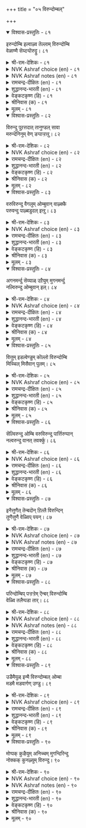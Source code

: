 +++
title = "०५ विरुन्दोम्बल्"

+++


<details open><summary>विश्वास-प्रस्तुतिः - ८१</summary>

इरुन्दोम्बि इल्वाऴ्व तॆल्लाम् विरुन्दोम्बि  
वेळाण्मै सॆय्दऱ्पॊरुट्टु।      ८१
</details>

<details><summary>श्री-राम-देशिकः - ८१</summary>

सम्भाराः सम्भ्रियन्ते ये गृहस्थाश्रमवासिना ।  
सर्वे ते विनियोक्तव्याः सदैवातिथिपूजने ॥ ८१॥
</details>

<details><summary>NVK Ashraf choice (en) - ८१</summary>

००८१
It is to exercise the benevolence of hospitality
That people earn a living and establish homes.
(W.H. Drew and J. Lazarus), (N.V.K. Ashraf)
</details>

<details><summary>NVK Ashraf notes (en) - ८१</summary>

८१. Compare with २१२. "All the wealth earned by toils is meant to serve those who deserve" * - ( Shuddhananda Bharatiar)
</details>

<details><summary>रामचन्द्र-दीक्षितः (en) - ८१</summary>

81\. iruntu ōmpi il vāḻvatu ellām viruntu ōmpi  
vēḷāṇmai ceytaṟporuṭṭu.

81\. To keep house and to acquire wealth is only to minister to guests.  
</details>

<details><summary>शुद्धानन्द-भारती (en) - ८१</summary>

1\. இருந்தோம்பி இல்வாழ்வ தெல்லாம் விருந்தோம்பி  
வேளாண்மை செய்தற் பொருட்டு  
Men set up home, toil and earn  
To tend the guests and do good turn.         81  
</details>

<details><summary>वेङ्कटकृष्ण (हि) - ८१</summary>

81
योग-क्षेम निबाह कर, चला रहा घर-बार ।  
आदर करके अतिथि का, करने को उपकार ॥
</details>

<details><summary>श्रीनिवास (क) - ८१</summary>

81. मनॆयल्लि इद्दु (सॊत्तुगळन्नॆल्ल) कापाडि मनॆवार्तॆ नडॆसुवुदॆल्ला अतिथिगळन्नु उपचरिस उपकार माडुवुदक्कागिये.

</details>

<details><summary>मूलम् - ८१</summary>

इरुन्दोम्बि इल्वाऴ्व तॆल्लाम् विरुन्दोम्बि
वेळाण्मै सॆय्दऱ् पॊरुट्टु। ८१
</details>

<details open><summary>विश्वास-प्रस्तुतिः - ८२</summary>

विरुन्दु पुऱत्तदात् तानुण्डल् सावा  
मरुन्दॆनिनुम् वेण् डऱ्पाऱ्ऱऩ्ऱु।      ८२
</details>

<details><summary>श्री-राम-देशिकः - ८२</summary>

प्रियातिथिमसम्मान्य गृहे यद्वस्तु भुज्यते ।  
साक्षादमृतमेवास्तु न तच्छ्लाघ्यं कदाचन ॥ ८२॥
</details>

<details><summary>NVK Ashraf choice (en) - ८२</summary>

००८२
With a guest outside, it is wrong to eat alone,
Even the nectar of immortality. *
(N.V.K. Ashraf), (Satguru Subramuniyaswami)
</details>

<details><summary>रामचन्द्र-दीक्षितः (en) - ८२</summary>

82\. viruntu puṟattatāt tāṉ uṇṭal, cāvā  
maruntu eṉiṉum vēṇṭaṟpāṟṟu aṉṟu.

82\. With a guest waiting it would not be proper to eat even though it were nectar.  
</details>

<details><summary>शुद्धानन्द-भारती (en) - ८२</summary>

2\. விருந்து புறத்ததாத் தானுண்டல் சாவா  
மருந்தெனினும் வேண்டற்பாற் றன்று  
To keep out guests cannot be good  
Albeit you eat nectar-like food.         82  
</details>

<details><summary>वेङ्कटकृष्ण (हि) - ८२</summary>

82
बाहर ठहरा अतिथि को, अन्दर बैठे आप ।  
देवामृत का क्यों न हो, भोजन करना पाप ॥
</details>

<details><summary>श्रीनिवास (क) - ८२</summary>

82. अतिथियागि बन्दवरु हॊरगिरुवार अदु अमृतवादरू तानॊब्बने उण्णलु बयस बारदु.

</details>

<details><summary>मूलम् - ८२</summary>

विरुन्दु पुऱत्तदात् ताऩुण्डल् सावा
मरुन्दॆऩिऩुम् वेण् डऱ्पाऱ् ऱऩ्ऱु। ८२
</details>

<details open><summary>विश्वास-प्रस्तुतिः - ८३</summary>

वरुविरुन्दु वैगलुम् ओम्बुवान् वाऴ्क्कै  
परुवन्दु पाऴ्बडुदल् इऩ्ऱु।      ८३
</details>

<details><summary>श्री-राम-देशिकः - ८३</summary>

स्वगृहप्राप्तमतिथिं भक्त्या सत्कुर्वतः सदा ।  
दारिद्र्यं न भवेत् किन्तु धनं चाप्यभिवर्धते ॥ ८३॥
</details>

<details><summary>NVK Ashraf choice (en) - ८३</summary>

००८३
His life won’t suffer from want,
Who always cherishes his flowing guests.
MR, (N.V.K. Ashraf)
</details>

<details><summary>रामचन्द्र-दीक्षितः (en) - ८३</summary>

83\. varu viruntu vaikalum ōmpuvāṉ vāḻkkai  
paruvantu pāḻpaṭutal iṉṟu.

83\. A life of one who daily looks after the incoming guests will never suffer from poverty.  
</details>

<details><summary>शुद्धानन्द-भारती (en) - ८३</summary>

3\. வருவிருந்து வைகலும் ஓம்புவான் வாழ்க்கை  
பருவந்து பாழ்படுதல் இன்று  
Who tends his guests day in and out  
His life in want never wears out.         83  
</details>

<details><summary>वेङ्कटकृष्ण (हि) - ८३</summary>

83
दिन दिन आये अतिथि का, करता जो सत्कार ।  
वह जीवन दारिद्रय का, बनता नहीं शिकार ॥
</details>

<details><summary>श्रीनिवास (क) - ८३</summary>

83. (तन्न काणबरुव) अतिथियन्नु यावागलू उपचरिसुववन बाळ्वॆ कष्टगळिन्द पाडुपट्टु हाळागुवुदिल्ल.

</details>

<details><summary>मूलम् - ८३</summary>

वरुविरुन्दु वैगलुम् ओम्बुवाऩ् वाऴ्क्कै
परुवन्दु पाऴ्बडुदल् इऩ्ऱु। ८३
</details>

<details open><summary>विश्वास-प्रस्तुतिः - ८४</summary>

अगनमर्न्दु सॆय्याळ् उऱैयुम् मुगनमर्न्दु  
नल्विरुन्दु ओम्बुवान् इल्।      ८४
</details>

<details><summary>श्री-राम-देशिकः - ८४</summary>

शुद्धातिथिं वेश्म गतं सेवमानस्य सादरम् ।  
नरस्य गेहे वसति प्रसन्ना पद्मसम्भवा ॥ ८४॥
</details>

<details><summary>NVK Ashraf choice (en) - ८४</summary>

००८४
The goddess of fortune will dwell in the house of one
Who plays host with a smile. *
(N.V.K. Ashraf), (P.S. Sundaram)
</details>

<details><summary>रामचन्द्र-दीक्षितः (en) - ८४</summary>

84\. akaṉ amarntu ceyyāḷ uṟaiyum-mukaṉ amarntu  
nal viruntu ōmpuvāṉ il.

84\. Fortune smiles on the house of one who entertains with cheerful face worthy guests.  
</details>

<details><summary>शुद्धानन्द-भारती (en) - ८४</summary>

4\. அகனமர்ந்து செய்யாள் உறையும் முகனமர்ந்து  
நல்விருந்து ஓம்புவான் இல்.  
The goddess of wealth will gladly rest  
Where smiles welcome the worthy guest.         84  
</details>

<details><summary>वेङ्कटकृष्ण (हि) - ८४</summary>

84
मुख प्रसन्न हो जो करे, योग्य अतिथि-सत्कार ।  
उसके घर में इन्दिरा, करती सदा बहार ॥
</details>

<details><summary>श्रीनिवास (क) - ८४</summary>

84. योग्य अतिथिगळन्नु मुखवरळिसिकॊण्डु उपचरिसुवातनन्नु सिरिमनवॊलिदु सेरुवळु.

</details>

<details><summary>मूलम् - ८४</summary>

अगऩमर्न्दु सॆय्याळ् उऱैयुम् मुगऩमर्न्दु
नल्विरुन्दु ओम्बुवाऩ् इल्। ८४
</details>

<details open><summary>विश्वास-प्रस्तुतिः - ८५</summary>

वित्तुम् इडल्वेण्डुम् कॊल्लो विरुन्दोम्बि  
मिच्चिल् मिसैवान् पुलम्।      ८५
</details>

<details><summary>श्री-राम-देशिकः - ८५</summary>

भोजयित्वाऽतिथिं पूर्वे शिष्टं स्वीकृत्य जीवत्ः ।  
बीजावापं विना क्षेत्रे जातन्ते सस्यसम्पदः ॥ ८५॥
</details>

<details><summary>NVK Ashraf choice (en) - ८५</summary>

००८५
Should his field be sown,
Who first feeds the guests and eats the rest?
( Shuddhananda Bharatiar)
</details>

<details><summary>रामचन्द्र-दीक्षितः (en) - ८५</summary>

85\. vittum iṭalvēṇṭum kollō-viruntu ōmpi,  
miccil micaivāṉ pulam?.

85\. Does the field of one who partakes of what remains after entertaining the guest, need to be sown with seeds?  
</details>

<details><summary>शुद्धानन्द-भारती (en) - ८५</summary>

5\. வித்தும் இடல்வேண்டும் கொல்லோ விருந்தோம்பி  
மிச்சில் மிசைவான் புலம்.  
Should his field be sown who first  
Feeds the guests and eats the rest?         85  
</details>

<details><summary>वेङ्कटकृष्ण (हि) - ८५</summary>

85
खिला पिला कर अतिथि को, अन्नशेष जो खाय ।  
ऐसों के भी खेत को, काहे बोया जाया ॥
</details>

<details><summary>श्रीनिवास (क) - ८५</summary>

85. अतिथिगळन्नुपचरिसि, उणबडिसि मिक्कुदन्नु तानुण्णुववस हॊलगळल्लि बीजवन्नु बित्तलेकॆ? (बित्तदॆये तानागि बॆळॆयुवुदु)

</details>

<details><summary>मूलम् - ८५</summary>

वित्तुम् इडल्वेण्डुम् कॊल्लो विरुन्दोम्बि
मिच्चिल् मिसैवाऩ् पुलम्। ८५
</details>

<details open><summary>विश्वास-प्रस्तुतिः - ८६</summary>

सॆल्विरुन्दु ओम्बि वरुविरुन्दु पार्त्तिरुप्पान्  
नल्वरुन्दु वानत् तवर्क्कु।      ८६
</details>

<details><summary>श्री-राम-देशिकः - ८६</summary>

तोषयित्वाऽतिथिं प्राप्तमन्यान् अतिथिसत्तमान् ।  
यो हि प्रतीक्षते सोऽयं देवानामतिथिर्भवेत् ॥ ८६॥
</details>

<details><summary>NVK Ashraf choice (en) - ८६</summary>

००८६
Who hosts the passing guests and waits for hosting more
Will be hosted by the gods. *
(P.S. Sundaram)
</details>

<details><summary>रामचन्द्र-दीक्षितः (en) - ८६</summary>

86\. cel viruntu ōmpi, varu viruntu pārttiruppāṉ  
nal viruntu, vāṉattavarkku.

86\. He who cherishes the guests who come to him, and looks forward to new guests, will himself be the honoured guest of the gods.  
</details>

<details><summary>शुद्धानन्द-भारती (en) - ८६</summary>

6\. செல்விருந்து ஓம்பி வருவிருந்து பார்த்திருப்பான்  
நல்விருந்து வானத் தவர்க்கு  
Who tends a guest and looks for next  
Is a welcome guest in heaven's feast.         86  
</details>

<details><summary>वेङ्कटकृष्ण (हि) - ८६</summary>

86
प्राप्त अतिथि को पूज कर, और अतिथि को देख ।  
जो रहता, वह स्वर्ग का, अतिथि बनेगा नेक ॥
</details>

<details><summary>श्रीनिवास (क) - ८६</summary>

86. बन्द अतिथिगळन्नु उपचरिसि, मत्तॆ बरुव अतिथिगळन्नु ऎदुरु नोडुत्तिरुववनु, स्वर्गलोकदल्लिरुव देवतॆगळिगॆ ऒळ्ळॆय अतिथियागुत्तानॆ.

</details>

<details><summary>मूलम् - ८६</summary>

सॆल्विरुन्दु ओम्बि वरुविरुन्दु पार्त्तिरुप्पाऩ्
नल्वरुन्दु वाऩत् तवर्क्कु। ८६
</details>

<details open><summary>विश्वास-प्रस्तुतिः - ८७</summary>

इनैत्तुणैत् तॆन्बदॊन् ऱिल्लै विरुन्दिन्  
तुणैत्तुणै वेळ्विप् पयन्।      ८७
</details>

<details><summary>श्री-राम-देशिकः - ८७</summary>

सदाराधनयज्ञस्य फलं वाचामगोचरम् ।  
अतिथेर्योग्यता भेदात् फलमेदोऽपि सम्मत्ः ॥ ८७॥
</details>

<details><summary>NVK Ashraf choice (en) - ८७</summary>

००८७
The gains of hospitality cannot be reckoned.
Their worth depends on the guest.
(P.S. Sundaram)
</details>

<details><summary>NVK Ashraf notes (en) - ८७</summary>

८७. Compare with १०५. "Not according to the aid but its receiver is its recompense determined" - (P.S. Sundaram)
</details>

<details><summary>रामचन्द्र-दीक्षितः (en) - ८७</summary>

87\. iṉait tuṇaittu eṉpatu oṉṟu illai; viruntiṉ  
tuṇait tuṇai-vēḷvip payaṉ.

87\. The effects of hospitality cannot be exactly measured. They are proportionate to the worth of the guest.  
</details>

<details><summary>शुद्धानन्द-भारती (en) - ८७</summary>

7\. இனைத்துணைத் தென்பதொன் றில்லை: விருந்தின்  
துணைத்துணை வேள்விப் பயன்  
Worth of the guest of quality  
Is worth of hospitality.         87  
</details>

<details><summary>वेङ्कटकृष्ण (हि) - ८७</summary>

87
अतिथि-यज्ञ के सुफल की, महिमा का नहिं मान ।  
जितना अतिथि महान है, उतना ही वह मान ॥
</details>

<details><summary>श्रीनिवास (क) - ८७</summary>

87. अतिथिगळन्नु आदरिसुव यज्ञद फल इष्टु ऎन्दु अळॆयलळवल्ल. अतिथिगळ योग्यतॆयन्ननुसरिसि अदु उण्टागुत्तदॆ.

</details>

<details><summary>मूलम् - ८७</summary>

इऩैत्तुणैत् तॆऩ्पदॊऩ् ऱिल्लै विरुन्दिऩ्
तुणैत्तुणै वेळ्विप् पयऩ्। ८७
</details>

<details open><summary>विश्वास-प्रस्तुतिः - ८८</summary>

परिन्दोम्बिप् पऱ्ऱऱ्ऱेम् ऎन्बर् विरुन्दोम्बि  
वेळ्वि तलैप्पडा तार्।      ८८
</details>

<details><summary>श्री-राम-देशिकः - ८८</summary>

यस्यातिथीनां सत्कारयज्ञे बुद्धिर्न जायते ।  
लब्धं वस्तु परिभ्रष्टं भवेदिति स चिन्तयेत् ॥ ८८॥
</details>

<details><summary>NVK Ashraf choice (en) - ८८</summary>

००८८
"We toiled, stored and lost", lament those
Who never sacrificed for hospitality.
(N.V.K. Ashraf)
</details>

<details><summary>NVK Ashraf notes (en) - ८८</summary>

८८. By way of interpretation, this translation by (Satguru Subramuniyaswami) would help: "Those who never sacrifice to care for guests will later lament: We hoarded wealth, estranged ourselves, now none will care for us"
</details>

<details><summary>रामचन्द्र-दीक्षितः (en) - ८८</summary>

88\. 'parintu ōmpi, paṟṟu aṟṟēm' eṉpar-viruntu ōmpi  
vēḷvi talaippaṭātār.

88\. Those who have failed in their duties to guests will regret the folly of mere hoarding.  
</details>

<details><summary>शुद्धानन्द-भारती (en) - ८८</summary>

8\. பரிந்தோம்பிப் பற்றற்றேம் என்பர் விருந்தோம்பி  
வேள்வி தலைப்படா தார்  
Who loathe guest-service one day cry:  
"We toil and store; but life is dry".         88  
</details>

<details><summary>वेङ्कटकृष्ण (हि) - ८८</summary>

88
'कठिन यत्न से जो जुड़ा, सब धन हुआ समाप्त' ।  
यों रोवें, जिनको नहीं, अतिथि-यज्ञ-फल प्राप्त ॥
</details>

<details><summary>श्रीनिवास (क) - ८८</summary>

88. अतिथिगळन्नु आदरिसि, आ यज्ञफलदल्लि पालुगॊळ्ळदवरु तावु कष्टपट्टु कापाडिट्ट स्वत्तुगळॆल्ल तमगॆ अधारवागदॆ निष्फलवादुवॆ ऎन्दु (मुन्दॆ) परिताप पडुवरु.

</details>

<details><summary>मूलम् - ८८</summary>

परिन्दोम्बिप् पऱ्ऱऱ्ऱेम् ऎऩ्पर् विरुन्दोम्बि
वेळ्वि तलैप्पडा तार्। ८८
</details>

<details open><summary>विश्वास-प्रस्तुतिः - ८९</summary>

उडैमैयुळ् इन्मै विरुन्दोम्बल् ओम्बा  
मडमै मडवार्गण् उण्डु।      ८९
</details>

<details><summary>श्री-राम-देशिकः - ८९</summary>

दरिद्र एव मन्तव्यो वित्ते सत्यपि पुष्कले ।  
भातिथ्यदानविमुखो यो भवेद् भुवने जडः ॥ ८९॥
</details>

<details><summary>NVK Ashraf choice (en) - ८९</summary>

००८९
To have no guests is to want amidst plenty:
Such poverty belongs to fools.
(P.S. Sundaram)
</details>

<details><summary>रामचन्द्र-दीक्षितः (en) - ८९</summary>

89\. uṭaimaiyuḷ iṉmai viruntu ōmpal ōmpā  
maṭamai; maṭavārkaṇ uṇṭu.

89\. To be poor amidst plenty is to despise hospitality. Such folly is only of the ignorant.  
</details>

<details><summary>शुद्धानन्द-भारती (en) - ८९</summary>

9\. உடமையுள் இன்மை விருந்தோம்பல் ஓம்பா  
மடமை மடவார்கண் உண்டு  
The man of wealth is poor indeed  
Whose folly fails the guest to feed.         89  
</details>

<details><summary>वेङ्कटकृष्ण (हि) - ८९</summary>

89
निर्धनता संपत्ति में, अतिथि-उपेक्षा जान ।  
मूर्ख जनों में मूर्ख यह, पायी जाती बान ॥
</details>

<details><summary>श्रीनिवास (क) - ८९</summary>

89. अतिथिगळन्नु आदरिसदिरुव मूर्खतनवु, सिरियिद्दू दारिद्र्य अनुभविसिदन्तॆ; अदु मूर्खरल्लि इरुत्तदॆ.

</details>

<details><summary>मूलम् - ८९</summary>

उडैमैयुळ् इऩ्मै विरुन्दोम्बल् ओम्बा
मडमै मडवार्गण् उण्डु। ८९
</details>

<details open><summary>विश्वास-प्रस्तुतिः - ९०</summary>

मोप्पक् कुऴैयुम् अनिच्चम् मुगन्दिरिन्दु  
नोक्कक् कुनऴ्युम् विरुन्दु।      ९०
</details>

<details><summary>श्री-राम-देशिकः - ९०</summary>

शिरीषपुष्पमाघ्राणात् म्लानं सञ्जायते यथा ।  
तथाऽतिथीनां वदनं स्याद् गृहस्थे पराङ्मुखे ॥ ९०॥
</details>

<details><summary>NVK Ashraf choice (en) - ९०</summary>

००९०
Flower aniccham withers when merely smelt.
An unwelcome look is enough to wither a guest. *
(Satguru Subramuniyaswami)
</details>

<details><summary>NVK Ashraf notes (en) - ९०</summary>

९०. Aniccham is a flower known for its fragility. Valluvar uses this flower in four places in Kural. The remaining couplets are in the third book "Love". [see ११११, १११५, ११२०]
</details>

<details><summary>रामचन्द्र-दीक्षितः (en) - ९०</summary>

90\. mōppak kuḻaiyum aṉiccam;- mukam tirintu  
nōkkak kuḻaiyum viruntu.

90\. The aniccam flower withers when smelt, and the guest under a displeased look.
</details>

<details><summary>शुद्धानन्द-भारती (en) - ९०</summary>

10\. மோப்பக் குழையும் அனிச்சம் முகந்திரிந்து  
நோக்கக் குழையும் விருந்து  
Anicham smelt withers: like that  
A wry-faced look withers the guest.         90  
</details>

<details><summary>वेङ्कटकृष्ण (हि) - ९०</summary>

90
सूंघा ‘अनिच्च’ पुष्प को, तो वह मुरझा जाय ।  
मुँह फुला कर ताकते, सूख अतिथि-मुख जाय ॥
</details>

<details><summary>श्रीनिवास (क) - ९०</summary>

90. अनिच्च हॊ मूसिदॊडनॆ बाडुत्तदॆ. (अदे रीति) मुखवरळिसदॆ बेरॆकडॆगॆ तिरुगिसि नोडिदरॆ अतिथियु बाडि होगुत्तानॆ.
</details>

<details><summary>मूलम् - ९०</summary>

मोप्पक् कुऴैयुम् अऩिच्चम् मुगन्दिरिन्दु
नोक्कक् कुनऴ्युम् विरुन्दु। ९०
</details>

